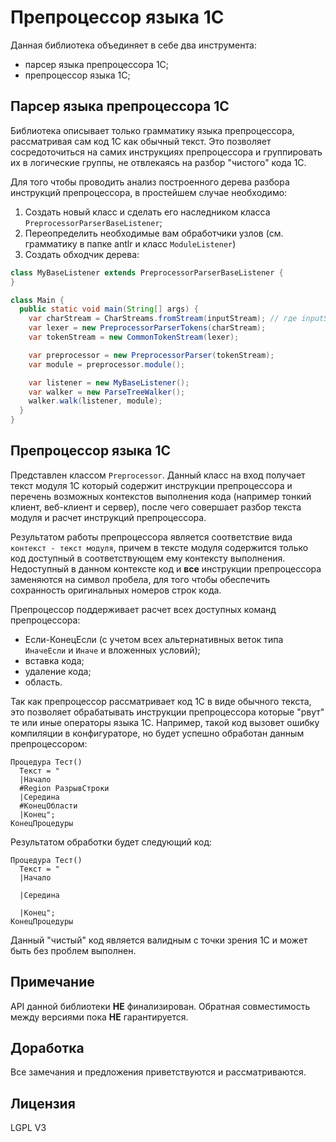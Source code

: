 # Препроцессор языка 1С
Данная библиотека объединяет в себе два инструмента:

* парсер языка препроцессора 1С;
* препроцессор языка 1С;

## Парсер языка препроцессора 1С
Библиотека описывает только грамматику языка препроцессора, рассматривая сам код 1С как обычный текст. Это позволяет 
сосредоточиться на самих инструкциях препроцессора и группировать их в логические группы, не отвлекаясь на разбор "чистого" кода 1С.

Для того чтобы проводить анализ построенного дерева разбора инструкций препроцессора, в простейшем случае необходимо:

1. Создать новый класс и сделать его наследником класса `PreprocessorParserBaseListener`;
2. Переопределить необходимые вам обработчики узлов (см. грамматику в папке antlr и класс `ModuleListener`)
3. Создать обходчик дерева: 
```java
class MyBaseListener extends PreprocessorParserBaseListener {
}

class Main {
  public static void main(String[] args) {
    var charStream = CharStreams.fromStream(inputStream); // где inputStream это текстовые данные модуля на языке 1С
    var lexer = new PreprocessorParserTokens(charStream);
    var tokenStream = new CommonTokenStream(lexer);

    var preprocessor = new PreprocessorParser(tokenStream);
    var module = preprocessor.module();

    var listener = new MyBaseListener();
    var walker = new ParseTreeWalker();
    walker.walk(listener, module);
  }
}
```

## Препроцессор языка 1С
Представлен классом `Preprocessor`. Данный класс на вход получает текст модуля 1С который содержит инструкции препроцессора
и перечень возможных контекстов выполнения кода (например тонкий клиент, веб-клиент и сервер), после чего совершает разбор 
текста модуля и расчет инструкций препроцессора.

Результатом работы препроцессора является соответствие вида `контекст - текст модуля`, причем в тексте модуля содержится только код
доступный в соответствующем ему контексту выполнения. Недоступный в данном контексте код и **все** инструкции препроцессора заменяются на символ пробела,
для того чтобы обеспечить сохранность оригинальных номеров строк кода.

Препроцессор поддерживает расчет всех доступных команд препроцессора:

* Если-КонецЕсли (с учетом всех альтернативных веток типа `ИначеЕсли` и `Иначе` и вложенных условий);
* вставка кода;
* удаление кода;
* область.

Так как препроцессор рассматривает код 1С в виде обычного текста, это позволяет обрабатывать инструкции препроцессора которые "рвут"
те или иные операторы языка 1С. Например, такой код вызовет ошибку компиляции в конфигураторе, но будет успешно обработан данным препроцессором:
```
Процедура Тест()
  Текст = "
  |Начало
  #Region РазрывСтроки
  |Середина
  #КонецОбласти
  |Конец";
КонецПроцедуры
```
Результатом обработки будет следующий код:
```
Процедура Тест()
  Текст = "
  |Начало

  |Середина

  |Конец";
КонецПроцедуры
```
Данный "чистый" код является валидным с точки зрения 1С и может быть без проблем выполнен.

## Примечание
API данной библиотеки **НЕ** финализирован. Обратная совместимость между версиями пока **НЕ** гарантируется.

## Доработка
Все замечания и предложения приветствуются и рассматриваются.

## Лицензия
LGPL V3